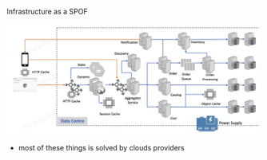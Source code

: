 Infrastructure as a SPOF

![Alt text](image-10.png)

- most of these things is solved by clouds providers